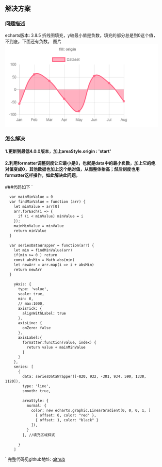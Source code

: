 ## 解决方案
### 问题描述
echarts版本: 3.8.5
折线图填充，y轴最小值是负数，填充的部分总是到0这个值，不到底，下面还有负数。
图片
![问题图](https://github.com/cloud-21/debugger/blob/main/echarts/echarts3.8.5%E7%89%88%E6%9C%AC%E6%8A%98%E7%BA%BF%E5%9B%BE%E5%A1%AB%E5%85%85%E4%B8%8D%E5%88%B0%E5%BA%95%E9%83%A8/%E9%97%AE%E9%A2%98%E5%9B%BE.png)
### 怎么解决
#### 1.更新到最低4.0.0版本，加上areaStyle.origin : 'start'
#### 2.利用formatter调整刻度让它最小是0，也就是data中的最小负数，加上它的绝对值变成0，其他数据也加上这个绝对值，从而整体抬高；然后刻度也用formatter这样操作，如此解决此问题。
###代码如下
`

      var mainMinValue = 0
      var findMinValue = function (arr) {
        let minValue = arr[0]
        arr.forEach(i => {
          if (i < minValue) minValue = i
        });
        mainMinValue = minValue
        return minValue 
      }
    
      var seriesDataWrapper = function(arr) {
        let min = findMinValue(arr)
        if(min >= 0 ) return
        const absMin = Math.abs(min)
        let newArr = arr.map(i => i + absMin)
        return newArr
      }

        yAxis: {
          type: 'value',
          scale: true,
          min: 0,
          // max:1000,
          axisTick: {
            alignWithLabel: true
          },
          axisLine: {
            onZero: false
          },
          axisLabel:{
            formatter:function(value, index) {
              return value + mainMinValue
            }
          }
        },
        series: [
          {
            data: seriesDataWrapper([-820, 932, -301, 934, 590, 1330, 1120]),
            type: 'line',
            smooth: true,

            areaStyle: {
              normal: {
                color: new echarts.graphic.LinearGradient(0, 0, 0, 1, [
                  { offset: 0, color: "red" },
                  { offset: 1, color: "black" }
                ]),
              }
            }, //填充区域样式

          }
        ]
`
完整代码见github地址: [github](https://github.com/cloud-21/debugger/blob/main/echarts/echarts3.8.5%E7%89%88%E6%9C%AC%E6%8A%98%E7%BA%BF%E5%9B%BE%E5%A1%AB%E5%85%85%E4%B8%8D%E5%88%B0%E5%BA%95%E9%83%A8/area-basic.html)
